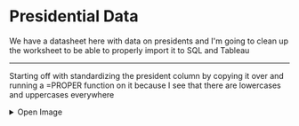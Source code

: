 # Presidential Data
We have a datasheet here with data on presidents and I'm going to clean up the worksheet to be able to properly import it to SQL and Tableau


***

Starting off with standardizing the president column by copying it over and running a =PROPER function on it because I see that there are lowercases and uppercases everywhere

<details>
  <summary>
    Open Image
  </summary>

![proper](https://github.com/vtn160230/COVID-19/assets/122754787/aade8f7e-70d8-4ce3-b4f6-aafc3afc5f2b)

</details>
